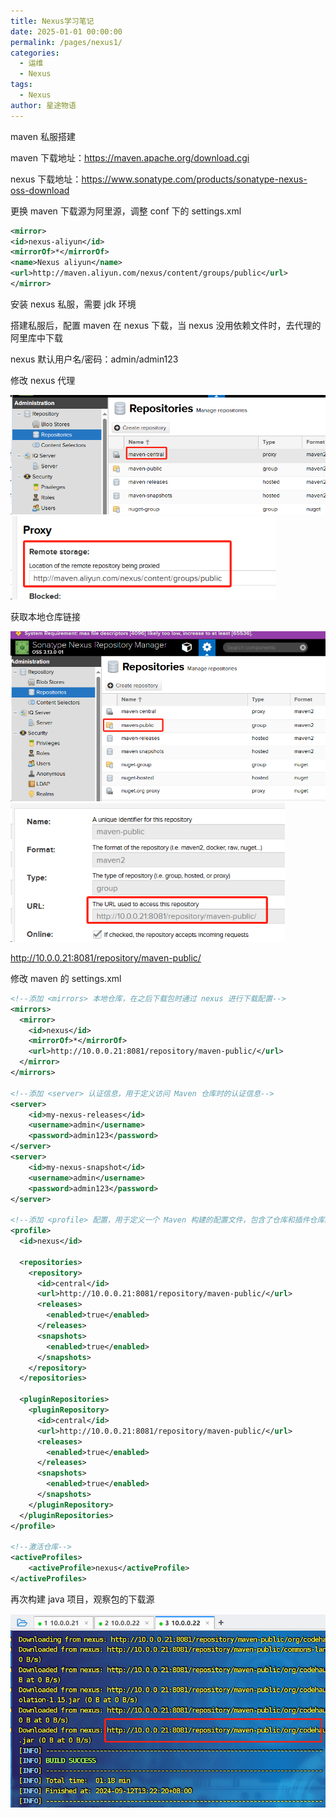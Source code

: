 ```yaml
---
title: Nexus学习笔记
date: 2025-01-01 00:00:00
permalink: /pages/nexus1/
categories:
  - 运维
  - Nexus
tags:
  - Nexus
author: 星途物语
---
```

maven 私服搭建

maven 下载地址：https://maven.apache.org/download.cgi

nexus 下载地址：https://www.sonatype.com/products/sonatype-nexus-oss-download



更换 maven 下载源为阿里源，调整 conf 下的 settings.xml

```xml
<mirror>
<id>nexus-aliyun</id>
<mirrorOf>*</mirrorOf>
<name>Nexus aliyun</name>
<url>http://maven.aliyun.com/nexus/content/groups/public</url>
</mirror>
```



安装 nexus 私服，需要 jdk 环境

搭建私服后，配置 maven 在 nexus 下载，当 nexus 没用依赖文件时，去代理的阿里库中下载

nexus 默认用户名/密码：admin/admin123

修改 nexus 代理

 <img src="/img/image-20240912133546735.png" alt="image-20240912133546735" style="zoom:80%;" />

 <img src="/img/image-20240912133639825.png" alt="image-20240912133639825" style="zoom:80%;" />

获取本地仓库链接

 <img src="/img/image-20240912133313169.png" alt="image-20240912133313169" style="zoom:80%;" />

 <img src="/img/image-20240912133734523.png" alt="image-20240912133734523" style="zoom:80%;" />

http://10.0.0.21:8081/repository/maven-public/

修改 maven 的 settings.xml

```xml
<!--添加 <mirrors> 本地仓库，在之后下载包时通过 nexus 进行下载配置-->
<mirrors>
  <mirror>
    <id>nexus</id>
    <mirrorOf>*</mirrorOf>
    <url>http://10.0.0.21:8081/repository/maven-public/</url>
  </mirror>
</mirrors>

<!--添加 <server> 认证信息，用于定义访问 Maven 仓库时的认证信息-->
<server>
    <id>my-nexus-releases</id>
    <username>admin</username>
    <password>admin123</password>
</server>
<server>
    <id>my-nexus-snapshot</id>
    <username>admin</username>
    <password>admin123</password>
</server>

<!--添加 <profile> 配置，用于定义一个 Maven 构建的配置文件，包含了仓库和插件仓库的设置-->
<profile>
  <id>nexus</id>

  <repositories>
    <repository>
      <id>central</id>
      <url>http://10.0.0.21:8081/repository/maven-public/</url>
      <releases>
        <enabled>true</enabled>
      </releases>
      <snapshots>
        <enabled>true</enabled>
      </snapshots>
    </repository>
  </repositories>

  <pluginRepositories>
    <pluginRepository>
      <id>central</id>
      <url>http://10.0.0.21:8081/repository/maven-public/</url>
      <releases>
        <enabled>true</enabled>
      </releases>
      <snapshots>
        <enabled>true</enabled>
      </snapshots>
    </pluginRepository>
  </pluginRepositories>
</profile>

<!--激活仓库-->
<activeProfiles>
    <activeProfile>nexus</activeProfile>
</activeProfiles>
```

再次构建 java 项目，观察包的下载源

 <img src="/img/image-20240912134845374.png" alt="image-20240912134845374" style="zoom:80%;" />